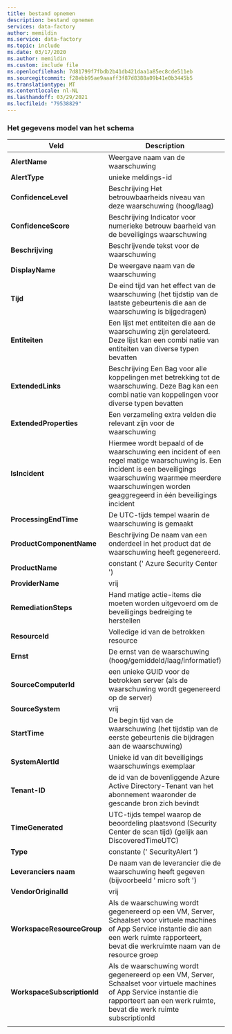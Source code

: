```yaml
---
title: bestand opnemen
description: bestand opnemen
services: data-factory
author: memildin
ms.service: data-factory
ms.topic: include
ms.date: 03/17/2020
ms.author: memildin
ms.custom: include file
ms.openlocfilehash: 7d81799f7fbdb2b41db421daa1a85ec8cde511eb
ms.sourcegitcommit: f28ebb95ae9aaaff3f87d8388a09b41e0b3445b5
ms.translationtype: MT
ms.contentlocale: nl-NL
ms.lasthandoff: 03/29/2021
ms.locfileid: "79538829"
---
```

### <a name="the-data-model-of-the-schema"></a>Het gegevens model van het schema

|Veld|Description|
|----|----|
|**AlertName**|Weergave naam van de waarschuwing|
|**AlertType**|unieke meldings-id|
|**ConfidenceLevel**|Beschrijving Het betrouwbaarheids niveau van deze waarschuwing (hoog/laag)|
|**ConfidenceScore**|Beschrijving Indicator voor numerieke betrouw baarheid van de beveiligings waarschuwing|
|**Beschrijving**|Beschrijvende tekst voor de waarschuwing|
|**DisplayName**|De weergave naam van de waarschuwing|
|**Tijd**|De eind tijd van het effect van de waarschuwing (het tijdstip van de laatste gebeurtenis die aan de waarschuwing is bijgedragen)|
|**Entiteiten**|Een lijst met entiteiten die aan de waarschuwing zijn gerelateerd. Deze lijst kan een combi natie van entiteiten van diverse typen bevatten|
|**ExtendedLinks**|Beschrijving Een Bag voor alle koppelingen met betrekking tot de waarschuwing. Deze Bag kan een combi natie van koppelingen voor diverse typen bevatten|
|**ExtendedProperties**|Een verzameling extra velden die relevant zijn voor de waarschuwing|
|**IsIncident**|Hiermee wordt bepaald of de waarschuwing een incident of een regel matige waarschuwing is. Een incident is een beveiligings waarschuwing waarmee meerdere waarschuwingen worden geaggregeerd in één beveiligings incident|
|**ProcessingEndTime**|De UTC-tijds tempel waarin de waarschuwing is gemaakt|
|**ProductComponentName**|Beschrijving De naam van een onderdeel in het product dat de waarschuwing heeft gegenereerd.|
|**ProductName**|constant (' Azure Security Center ')|
|**ProviderName**|vrij|
|**RemediationSteps**|Hand matige actie-items die moeten worden uitgevoerd om de beveiligings bedreiging te herstellen|
|**ResourceId**|Volledige id van de betrokken resource|
|**Ernst**|De ernst van de waarschuwing (hoog/gemiddeld/laag/informatief)|
|**SourceComputerId**|een unieke GUID voor de betrokken server (als de waarschuwing wordt gegenereerd op de server)|
|**SourceSystem**|vrij|
|**StartTime**|De begin tijd van de waarschuwing (het tijdstip van de eerste gebeurtenis die bijdragen aan de waarschuwing)|
|**SystemAlertId**|Unieke id van dit beveiligings waarschuwings exemplaar|
|**Tenant-ID**|de id van de bovenliggende Azure Active Directory-Tenant van het abonnement waaronder de gescande bron zich bevindt|
|**TimeGenerated**|UTC-tijds tempel waarop de beoordeling plaatsvond (Security Center de scan tijd) (gelijk aan DiscoveredTimeUTC)|
|**Type**|constante (' SecurityAlert ')|
|**Leveranciers naam**|De naam van de leverancier die de waarschuwing heeft gegeven (bijvoorbeeld ' micro soft ')|
|**VendorOriginalId**|vrij|
|**WorkspaceResourceGroup**|Als de waarschuwing wordt gegenereerd op een VM, Server, Schaalset voor virtuele machines of App Service instantie die aan een werk ruimte rapporteert, bevat die werkruimte naam van de resource groep|
|**WorkspaceSubscriptionId**|Als de waarschuwing wordt gegenereerd op een VM, Server, Schaalset voor virtuele machines of App Service instantie die rapporteert aan een werk ruimte, bevat die werk ruimte subscriptionId|
|||
